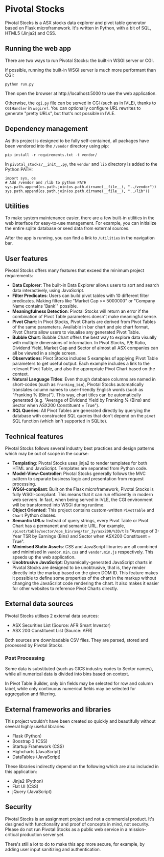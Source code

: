 Pivotal Stocks
==============

Pivotal Stocks is a ASX stocks data explorer and pivot table generator based on Flask microframework. It's written in Python, with a bit of SQL, HTML5 (Jinja2) and CSS.

## Running the web app

There are two ways to run Pivotal Stocks: the built-in WSGI server or CGI.

If possible, running the built-in WSGI server is much more performant than CGI:

    python run.py

Then open the browser at http://localhost:5000 to use the web application.

Otherwise, the `cgi.py` file can be served in CGI (such as in IVLE), thanks to `CGIHandler` in `wsgiref`. You can optionally configure URL rewrites to generate "pretty URLs", but that's not possible in IVLE.

## Dependency management

As this project is designed to be fully self-contained, all packages have been vendored into the `/vendor` directory using pip:

    pip install -r requirements.txt -t vendor/

In `pivotal_stocks/__init__.py`, the `vendor` and `lib` directory is added to the Python PATH:

    import sys, os
    # Add /vendor and /lib to python PATH
    sys.path.append(os.path.join(os.path.dirname(__file__), "../vendor"))
    sys.path.append(os.path.join(os.path.dirname(__file__), "../lib"))

## Utilities

To make system maintenance easier, there are a few built-in utilities in the web interface for easy-to-use management. For example, you can initialize the entire sqlite database or seed data from external sources.

After the app is running, you can find a link to `/utilities` in the navigation bar.

## User features

Pivotal Stocks offers many features that exceed the minimum project requirements:

* **Data Explorer**: The built-in Data Explorer allows users to sort and search data interactively, using JavaScript.
* **Filter Predicates**: Users can build pivot tables with 10 different filter predicates. Making filters like "Market Cap >= 5000000" or "Company Name contains 'Bank'" possible.
* **Meaningfulness Detection**: Pivotal Stocks will return an error if the combination of Pivot Table parameters doesn't make meaningful sense.
* **Pivot Chart**: In Pivot Stocks, Pivot Charts are derived from Pivot Tables of the same parameters. Available in bar chart and pie chart format, Pivot Charts allow users to visualise any generated Pivot Table.
* **Bubble Chart**: Bubble Chart offers the best way to explore data visually with multiple dimensions of information. In Pivot Stocks, P/E Ratio, Dividend Yield, Market Cap and Sector of almost all ASX companies can all be viewed in a single screen.
* **Observations**: Pivot Stocks includes 5 examples of applying Pivot Table parameters to get useful output. Each example includes a link to the relevant Pivot Table, and also the appropriate Pivot Chart based on the context.
* **Natural Language Titles**: Even though database columns are named in short-codes (such as `franking_bin`), Pivotal Stocks automatically translates column names to user-friendly English words (such as "Franking % (Bins)"). This way, chart titles can be automatically generated (e.g. "Average of Dividend Yield by Franking % (Bins) and Sector when ASX200 Constituent = True").
* **SQL Queries**: All Pivot Tables are generated directly by querying the database with constructed SQL queries that don't depend on the `pivot` SQL function (which isn't supported in SQLite).

## Technical features

Pivotal Stocks follows several industry best practices and design patterns which may be out of scope in the course:

* **Templating**: Pivotal Stocks uses jinja2 to render templates for both HTML and JavaScript. Templates are separated from Python code.
* **Model-View-Controller**: Pivotal Stocks generally follows the MVC pattern to separate business logic and presentation from request processing.
* **WSGI-compliant**: Built on the Flask microframework, Pivotal Stocks is fully WSGI-compliant. This means that it can run efficiently in modern web servers. In fact, when being served in IVLE, the CGI environment will be transformed into WSGI during runtime.
* **Object Oriented**: This project contains custom-written `PivotTable` and `Chart` Python classes.
* **Semantic URLs**: Instead of query strings, every Pivot Table or Pivot Chart has a permanent and semantic URL. For example, `/pivot/table/sector/eps_bin/avg/tsr_3y/asx200/%3D/t` is "Average of 3-Year TSR by Earnings (Bins) and Sector when ASX200 Constituent = True".
* **Minimised Static Assets**: CSS and JavaScript libraries are all combined and minimised in `vendor.min.css` and `vendor.min.js` respectively. This speeds up the web application.
* **Unobtrusive JavaScript**: Dynamically-generated JavaScript charts in Pivotal Stocks are designed to be unobtrusive, that is, they render directly into the markup based on the given DOM ID. This feature makes it possible to define some properties of the chart in the markup without changing the JavaScript code rendering the chart. It also makes it easier for other websites to reference Pivot Charts directly.

## External data sources

Pivotal Stocks utilises 2 external data sources:

* ASX Securities List (Source: AFR Smart Investor)
* ASX 200 Constituent List (Source: AFR)

Both sources are downloadable CSV files. They are parsed, stored and processed by Pivotal Stocks.

### Post Processing

Some data is substituted (such as GICS industry codes to Sector names), while all numerical data is divided into bins based on context.

In Pivot Table Builder, only bin fields may be selected for row and column label, while only continuous numerical fields may be selected for aggregation and filtering.

## External frameworks and libraries

This project wouldn't have been created so quickly and beautifully without several highly useful libraries:

* Flask (Python)
* Boostrap 3 (CSS)
* Startup Framework (CSS)
* Highcharts (JavaScript)
* DataTables (JavaScript)

These libraries indirectly depend on the following which are also included in this application:

* Jinja2 (Python)
* Flat UI (CSS)
* jQuery (JavaScript)

## Security

Pivotal Stocks is an assignment project and not a commercial product. It's designed with functionality and proof of concepts in mind, not security. Please do not run Pivotal Stocks as a public web service in a mission-critical production server yet.

There's still a lot to do to make this app more secure, for example, by adding user input sanitizing and authentication.
